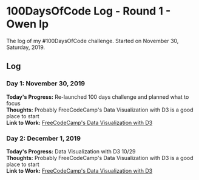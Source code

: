 # 100DaysOfCode Log - Round 1 - Owen Ip

The log of my #100DaysOfCode challenge. Started on November 30, Saturday, 2019.

## Log
### Day 1: November 30, 2019 
**Today's Progress:** Re-launched 100 days challenge and planned what to focus    
**Thoughts:** Probably FreeCodeCamp's Data Visualization with D3 is a good place to start    
**Link to Work:** [FreeCodeCamp's Data Visualization with D3](https://www.freecodecamp.org/learn/data-visualization/data-visualization-with-d3/)   

### Day 2: December 1, 2019 
**Today's Progress:** Data Visualization with D3 10/29    
**Thoughts:** Probably FreeCodeCamp's Data Visualization with D3 is a good place to start    
**Link to Work:** [FreeCodeCamp's Data Visualization with D3](https://www.freecodecamp.org/learn/data-visualization/data-visualization-with-d3/)   